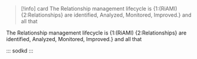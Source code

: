 >[!info] card
>The Relationship management lifecycle is  {1:(RiAMI) {2:Relationships} are identified, Analyzed, Monitored, Improved.} and all that

The Relationship management lifecycle is  {1:(RiAMI) {2:Relationships} are identified, Analyzed, Monitored, Improved.} and all that

:::
sodkd
:::